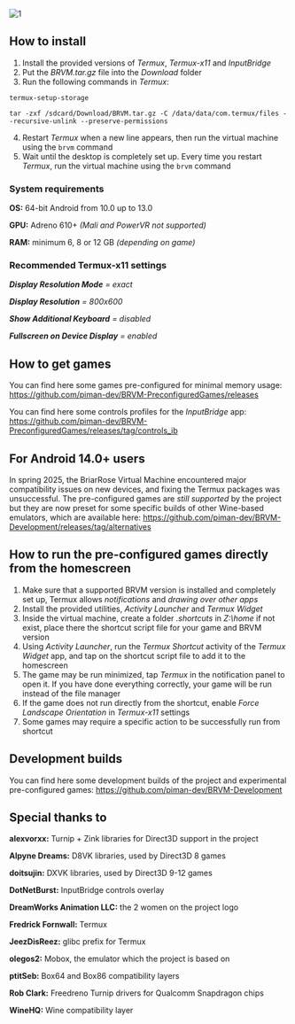 ![1](https://github.com/Gamelover7825/BRVM/blob/main/resources/brvm_250502.png)

## How to install

1. Install the provided versions of _Termux_, _Termux-x11_ and _InputBridge_
2. Put the _BRVM.tar.gz_ file into the _Download_ folder
3. Run the following commands in _Termux_:

`termux-setup-storage`

`tar -zxf /sdcard/Download/BRVM.tar.gz -C /data/data/com.termux/files --recursive-unlink --preserve-permissions`

4. Restart _Termux_ when a new line appears, then run the virtual machine using the `brvm` command
5. Wait until the desktop is completely set up. Every time you restart _Termux_, run the virtual machine using the `brvm` command

### System requirements 
**OS:** 64-bit Android from 10.0 up to 13.0

**GPU:** Adreno 610+ _(Mali and PowerVR not supported)_

**RAM:** minimum 6, 8 or 12 GB _(depending on game)_

### Recommended Termux-x11 settings

***Display Resolution Mode** = exact*

***Display Resolution** = 800x600*

***Show Additional Keyboard** = disabled*

***Fullscreen on Device Display** = enabled* 


## How to get games

You can find here some games pre-configured for minimal memory usage: https://github.com/piman-dev/BRVM-PreconfiguredGames/releases

You can find here some controls profiles for the _InputBridge_ app: https://github.com/piman-dev/BRVM-PreconfiguredGames/releases/tag/controls_ib


## For Android 14.0+ users
In spring 2025, the BriarRose Virtual Machine encountered major compatibility issues on new devices, and fixing the Termux packages was unsuccessful. The pre-configured games are _still supported_ by the project but they are now preset for some specific builds of other Wine-based emulators, which are available here: https://github.com/piman-dev/BRVM-Development/releases/tag/alternatives


## How to run the pre-configured games directly from the homescreen


1. Make sure that a supported BRVM version is installed and completely set up, Termux allows _notifications_ and _drawing over other apps_
2. Install the provided utilities, _Activity Launcher_ and _Termux Widget_
3. Inside the virtual machine, create a folder _.shortcuts_ in _Z:\home_ if not exist, place there the shortcut script file for your game and BRVM version
4. Using _Activity Launcher_, run the _Termux Shortcut_ activity of the _Termux Widget_ app, and tap on the shortcut script file to add it to the homescreen
5. The game may be run minimized, tap _Termux_ in the notification panel to open it. If you have done everything correctly, your game will be run instead of the file manager
6. If the game does not run directly from the shortcut, enable _Force Landscape Orientation_ in _Termux-x11_ settings
7. Some games may require a specific action to be successfully run from shortcut



## Development builds

You can find here some development builds of the project and experimental pre-configured games: https://github.com/piman-dev/BRVM-Development



## Special thanks to

**alexvorxx:** Turnip + Zink libraries for Direct3D support in the project

**Alpyne Dreams:** D8VK libraries, used by Direct3D 8 games

**doitsujin:** DXVK libraries, used by Direct3D 9-12 games

**DotNetBurst:** InputBridge controls overlay

**DreamWorks Animation LLC:** the 2 women on the project logo

**Fredrick Fornwall:** Termux

**JeezDisReez:** glibc prefix for Termux

**olegos2:** Mobox, the emulator which the project is based on

**ptitSeb:** Box64 and Box86 compatibility layers

**Rob Clark:** Freedreno Turnip drivers for Qualcomm Snapdragon chips

**WineHQ:** Wine compatibility layer
